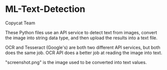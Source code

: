 # ML-Text-Detection
Copycat Team

These Python files use an API service to detect text from images, convert the image into string data type, and then upload the results into a text file. 

OCR and Tesseract (Google's) are both two different API services, but both does the same job. OCR API does a better job at reading the image into text. 

"screenshot.png" is the image used to be converted into text values. 
